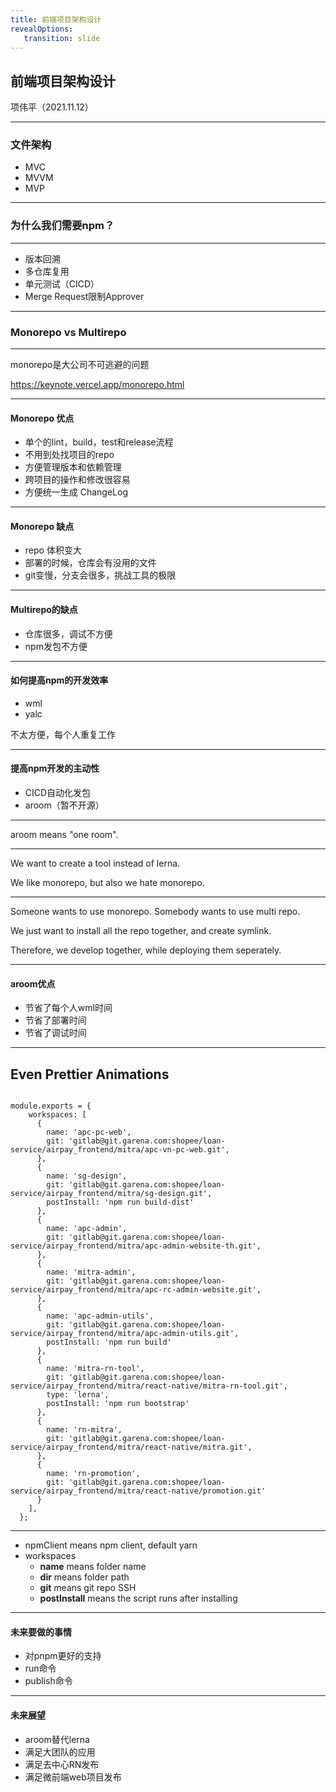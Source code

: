 ```yaml
---
title: 前端项目架构设计
revealOptions: 
   transition: slide
---
```


## 前端项目架构设计

项伟平（2021.11.12）

---

### 文件架构

- MVC
- MVVM
- MVP

---

### 为什么我们需要npm？

---

- 版本回溯
- 多仓库复用
- 单元测试（CICD）
- Merge Request限制Approver

---

### Monorepo vs Multirepo

---

monorepo是大公司不可逃避的问题

https://keynote.vercel.app/monorepo.html

---

#### Monorepo 优点

- 单个的lint，build，test和release流程
- 不用到处找项目的repo
- 方便管理版本和依赖管理
- 跨项目的操作和修改很容易
- 方便统一生成 ChangeLog

---

#### Monorepo 缺点

- repo 体积变大
- 部署的时候，仓库会有没用的文件
- git变慢，分支会很多，挑战工具的极限

---

#### Multirepo的缺点

- 仓库很多，调试不方便
- npm发包不方便

---

#### 如何提高npm的开发效率

- wml
- yalc

不太方便，每个人重复工作

---

#### 提高npm开发的主动性

- CICD自动化发包
- aroom（暂不开源）

---

aroom means "one room".

---

We want to create a tool instead of lerna. 

We like monorepo, but also we hate monorepo.

---

Someone wants to use monorepo. Somebody wants to use multi repo. 

We just want to install all the repo together, and create symlink. 

Therefore, we develop together, while deploying them seperately.

---

#### aroom优点

- 节省了每个人wml时间
- 节省了部署时间
- 节省了调试时间

---
<!-- .slide: data-auto-animate -->

<h2 data-id="code-title">Even Prettier Animations</h2>
<pre data-id="code-animation"><code class="hljs" data-trim data-line-numbers="|3-6|7-11|25-30|">
module.exports = {
    workspaces: [
      {
        name: 'apc-pc-web',
        git: 'gitlab@git.garena.com:shopee/loan-service/airpay_frontend/mitra/apc-vn-pc-web.git',
      },
      {
        name: 'sg-design',
        git: 'gitlab@git.garena.com:shopee/loan-service/airpay_frontend/mitra/sg-design.git',
        postInstall: 'npm run build-dist'
      },
      {
        name: 'apc-admin',
        git: 'gitlab@git.garena.com:shopee/loan-service/airpay_frontend/mitra/apc-admin-website-th.git',
      },
      {
        name: 'mitra-admin',
        git: 'gitlab@git.garena.com:shopee/loan-service/airpay_frontend/mitra/apc-rc-admin-website.git',
      },
      {
        name: 'apc-admin-utils',
        git: 'gitlab@git.garena.com:shopee/loan-service/airpay_frontend/mitra/apc-admin-utils.git',
        postInstall: 'npm run build'
      },
      {
        name: 'mitra-rn-tool',
        git: 'gitlab@git.garena.com:shopee/loan-service/airpay_frontend/mitra/react-native/mitra-rn-tool.git',
        type: 'lerna',
        postInstall: 'npm run bootstrap'
      },
      {
        name: 'rn-mitra',
        git: 'gitlab@git.garena.com:shopee/loan-service/airpay_frontend/mitra/react-native/mitra.git',
      },
      {
        name: 'rn-promotion',
        git: 'gitlab@git.garena.com:shopee/loan-service/airpay_frontend/mitra/react-native/promotion.git'
      }
    ],
  };
</code></pre>

---

- npmClient means npm client, default yarn
- workspaces
  - **name** means folder name
  - **dir** means folder path
  - **git** means git repo SSH
  - **postInstall** means the script runs after installing

---

#### 未来要做的事情

- 对pnpm更好的支持
- run命令
- publish命令
  
---

#### 未来展望

- aroom替代lerna
- 满足大团队的应用
- 满足去中心RN发布
- 满足微前端web项目发布